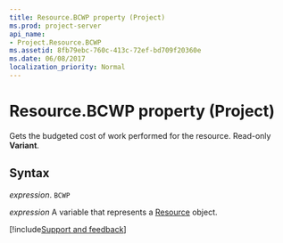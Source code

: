 ```yaml
---
title: Resource.BCWP property (Project)
ms.prod: project-server
api_name:
- Project.Resource.BCWP
ms.assetid: 8fb79ebc-760c-413c-72ef-bd709f20360e
ms.date: 06/08/2017
localization_priority: Normal
---
```



# Resource.BCWP property (Project)

Gets the budgeted cost of work performed for the resource. Read-only  **Variant**.


## Syntax

_expression_. `BCWP`

_expression_ A variable that represents a [Resource](./Project.Resource.md) object.

[!include[Support and feedback](~/includes/feedback-boilerplate.md)]